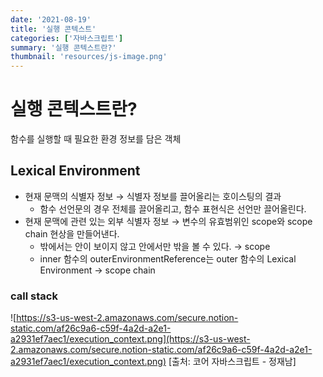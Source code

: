```yaml
---
date: '2021-08-19'
title: '실행 콘텍스트'
categories: ['자바스크립트']
summary: '실행 콘텍스트란?'
thumbnail: 'resources/js-image.png'
---
```


# 실행 콘텍스트란?

함수를 실행할 때 필요한 환경 정보를 담은 객체

## Lexical Environment

- 현재 문맥의 식별자 정보 → 식별자 정보를 끌어올리는 호이스팅의 결과
  - 함수 선언문의 경우 전체를 끌어올리고, 함수 표현식은 선언만 끌어올린다.
- 현재 문맥에 관련 있는 외부 식별자 정보 → 변수의 유효범위인 scope와 scope chain 현상을 만들어낸다.
  - 밖에서는 안이 보이지 않고 안에서만 밖을 볼 수 있다. → scope
  - inner 함수의 outerEnvironmentReference는 outer 함수의 Lexical Environment → scope chain

### call stack

![https://s3-us-west-2.amazonaws.com/secure.notion-static.com/af26c9a6-c59f-4a2d-a2e1-a2931ef7aec1/execution_context.png](https://s3-us-west-2.amazonaws.com/secure.notion-static.com/af26c9a6-c59f-4a2d-a2e1-a2931ef7aec1/execution_context.png)
[출처: 코어 자바스크립트 - 정재남]
